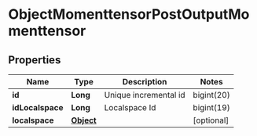 

# ObjectMomenttensorPostOutputMomenttensor


## Properties

| Name | Type | Description | Notes |
|------------ | ------------- | ------------- | -------------|
|**id** | **Long** | Unique incremental id | bigint(20) |  [optional] |
|**idLocalspace** | **Long** | Localspace Id | bigint(19) |  [optional] |
|**localspace** | [**Object**](Object.md) |  |  [optional] |



